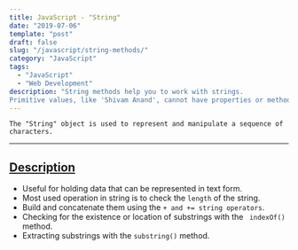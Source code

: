 ```yaml
---
title: JavaScript - "String"
date: "2019-07-06"
template: "post"
draft: false
slug: "/javascript/string-methods/"
category: "JavaScript"
tags:
  - "JavaScript"
  - "Web Development"
description: "String methods help you to work with strings.
Primitive values, like 'Shivam Anand', cannot have properties or methods (because they are not objects)."
---
```


```
The "String" object is used to represent and manipulate a sequence of characters.
```

---

## <ins>**Description**</ins>

- Useful for holding data that can be represented in text form.
- Most used operation in string is to check the `length` of the string.
- Build and concatenate them using the `+ and += string operators`.
- Checking for the existence or location of substrings with the ` indexOf()` method.
- Extracting substrings with the `substring()` method.
